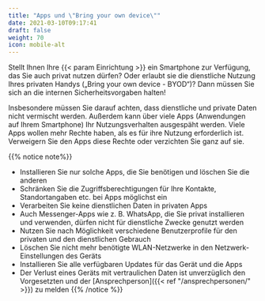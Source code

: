 ```yaml
---
title: "Apps und \"Bring your own device\""
date: 2021-03-10T09:17:41
draft: false
weight: 70
icon: mobile-alt
---
```

Stellt Ihnen Ihre {{< param Einrichtung >}} ein Smartphone zur Verfügung, das Sie auch privat nutzen dürfen? Oder erlaubt sie die dienstliche Nutzung Ihres privaten Handys („Bring your own device - BYOD“)? Dann müssen Sie sich an die internen Sicherheitsvorgaben halten!

Insbesondere müssen Sie darauf achten, dass dienstliche und private Daten nicht vermischt werden. Außerdem kann über viele Apps (Anwendungen auf Ihrem Smartphone) Ihr Nutzungsverhalten ausgespäht werden. Viele Apps wollen mehr Rechte haben, als es für ihre Nutzung erforderlich ist. Verweigern Sie den Apps diese Rechte oder verzichten Sie ganz auf sie.

{{% notice note%}}
- Installieren Sie nur solche Apps, die Sie benötigen und löschen Sie die anderen
- Schränken Sie die Zugriffsberechtigungen für Ihre Kontakte, Standortangaben etc. bei Apps möglichst ein
- Verarbeiten Sie keine dienstlichen Daten in privaten Apps
- Auch Messenger-Apps wie z. B. WhatsApp, die Sie privat installieren und verwenden, dürfen nicht für dienstliche Zwecke genutzt werden
- Nutzen Sie nach Möglichkeit verschiedene Benutzerprofile für den privaten und den dienstlichen Gebrauch
- Löschen Sie nicht mehr benötigte WLAN-Netzwerke in den Netzwerk-Einstellungen des Geräts
- Installieren Sie alle verfügbaren Updates für das Gerät und die Apps
- Der Verlust eines Geräts mit vertraulichen Daten ist unverzüglich den Vorgesetzten und der [Ansprechperson]({{< ref "/ansprechpersonen/" >}}) zu melden
{{% /notice %}}
